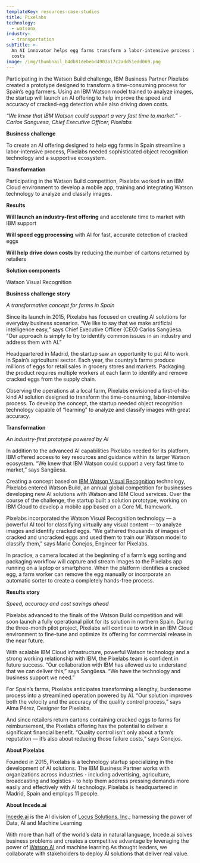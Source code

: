 ```yaml
---
templateKey: resources-case-studies
title: Pixelabs
technology:
  - watsonx
industry:
  - transportation
subTitle: >-
  An AI innovator helps egg farms transform a labor-intensive process and cut
  costs
image: /img/thumbnail_b4db81debebd4903b17c2add51edd069.png
---
```

Participating in the Watson Build challenge, IBM Business Partner Pixelabs created a prototype designed to transform a time-consuming process for Spain’s egg farmers. Using an IBM Watson model trained to analyze images, the startup will launch an AI offering to help improve the speed and accuracy of cracked-egg detection while also driving down costs.

*“We knew that IBM Watson could support a very fast time to market.” - Carlos Sanguesa, Chief Executive Officer, Pixelabs*



**Business challenge**

To create an AI offering designed to help egg farms in Spain streamline a labor-intensive process, Pixelabs needed sophisticated object recognition technology and a supportive ecosystem.



**Transformation**

Participating in the Watson Build competition, Pixelabs worked in an IBM Cloud environment to develop a mobile app, training and integrating Watson technology to analyze and classify images.



**Results**

**Will launch an industry-first offering** and accelerate time to market with IBM support

**Will speed egg processing** with AI for fast, accurate detection of cracked eggs

**Will help drive down costs** by reducing the number of cartons returned by retailers



**Solution components**

Watson Visual Recognition



**Business challenge story**

*A transformative concept for farms in Spain*

Since its launch in 2015, Pixelabs has focused on creating AI solutions for everyday business scenarios. “We like to say that we make artificial intelligence easy,” says Chief Executive Officer (CEO) Carlos Sangüesa. “Our approach is simply to try to identify common issues in an industry and address them with AI.”



Headquartered in Madrid, the startup saw an opportunity to put AI to work in Spain’s agricultural sector. Each year, the country’s farms produce millions of eggs for retail sales in grocery stores and markets. Packaging the product requires multiple workers at each farm to identify and remove cracked eggs from the supply chain.



Observing the operations at a local farm, Pixelabs envisioned a first-of-its-kind AI solution designed to transform the time-consuming, labor-intensive process. To develop the concept, the startup needed object recognition technology capable of “learning” to analyze and classify images with great accuracy.



**Transformation**

*An industry-first prototype powered by AI*

In addition to the advanced AI capabilities Pixelabs needed for its platform, IBM offered access to key resources and guidance within its larger Watson ecosystem. “We knew that IBM Watson could support a very fast time to market,” says Sangüesa.



Creating a concept based on [IBM Watson Visual Recognition](https://www.ibm.com/cloud/watson-visual-recognition) technology, Pixelabs entered Watson Build, an annual global competition for businesses developing new AI solutions with Watson and IBM Cloud services. Over the course of the challenge, the startup built a solution prototype, working on IBM Cloud to develop a mobile app based on a Core ML framework.



Pixelabs incorporated the Watson Visual Recognition technology — a powerful AI tool for classifying virtually any visual content — to analyze images and identify cracked eggs. “We gathered thousands of images of cracked and uncracked eggs and used them to train our Watson model to classify them,” says Mario Conejos, Engineer for Pixelabs.



In practice, a camera located at the beginning of a farm’s egg sorting and packaging workflow will capture and stream images to the Pixelabs app running on a laptop or smartphone. When the platform identifies a cracked egg, a farm worker can remove the egg manually or incorporate an automatic sorter to create a completely hands-free process.



**Results story**

*Speed, accuracy and cost savings ahead*

Pixelabs advanced to the finals of the Watson Build competition and will soon launch a fully operational pilot for its solution in northern Spain. During the three-month pilot project, Pixelabs will continue to work in an IBM Cloud environment to fine-tune and optimize its offering for commercial release in the near future.



With scalable IBM Cloud infrastructure, powerful Watson technology and a strong working relationship with IBM, the Pixelabs team is confident in future success. “Our collaboration with IBM has allowed us to understand that we can deliver this,” says Sangüesa. “We have the technology and business support we need.”



For Spain’s farms, Pixelabs anticipates transforming a lengthy, burdensome process into a streamlined operation powered by AI. “Our solution improves both the velocity and the accuracy of the quality control process,” says Alma Pérez, Designer for Pixelabs.



And since retailers return cartons containing cracked eggs to farms for reimbursement, the Pixelabs offering has the potential to deliver a significant financial benefit. “Quality control isn’t only about a farm’s reputation — it’s also about reducing those failure costs,” says Conejos.



**About Pixelabs**

Founded in 2015, Pixelabs is a technology startup specializing in the development of AI solutions. The IBM Business Partner works with organizations across industries - including advertising, agriculture, broadcasting and logistics - to help them address pressing demands more easily and effectively with AI technology. Pixelabs is headquartered in Madrid, Spain and employs 11 people.



**About Incede.ai**

[Incede.ai](https://www.incede.ai) is the AI division of [Locus Solutions, Inc](http://www.locussolutions.com).; harnessing the power of Data, AI and Machine Learning

With more than half of the world’s data in natural language, Incede.ai solves business problems and creates a competitive advantage by leveraging the power of [Watson AI](https://www.ibm.com/watson) and machine learning.As thought leaders, we collaborate with stakeholders to deploy AI solutions that deliver real value.
